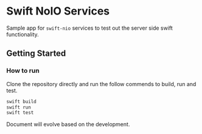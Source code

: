 # Swift NoIO Services

Sample app for `swift-nio` services to test out the server side swift functionality.

## Getting Started

### How to run

Clone the repository directly and run the follow commends to build, run and test.

```sh
swift build
swift run
swift test
```

Document will evolve based on the development.
